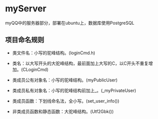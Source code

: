 # myServer
myQQ中的服务器部分，部署在ubuntu上，数据库使用PostgreSQL


## 项目命名规则

* 类文件名：小写的驼峰结构。(loginCmd.h)

* 类名：以大写开头的大驼峰结构，最前面加上大写的C，以C开头不重复增加。(CLoginCmd)

* 类成员公有对象名：小写的驼峰结构。(myPublicUser)

* 类成员私有对象名：小写的驼峰结构前加上_。(_myPrivateUser)

* 类成员函数：下划线命名法，全小写。(set_user_info())

* 非类成员函数和静态函数：大驼峰结构。(Utf2Gbk())


